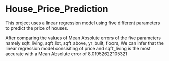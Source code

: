 # House_Price_Prediction
This project uses a linear regression model using five different parameters to predict the price of houses.

After comparing the values of Mean Absolute errors of the five parameters namely sqft_living, sqft_lot, sqft_above, yr_built, floors, 
We can infer that the linear regression model consisiting of price and sqft_living is the most accurate with a Mean Absolute error of 8.01952622105321
